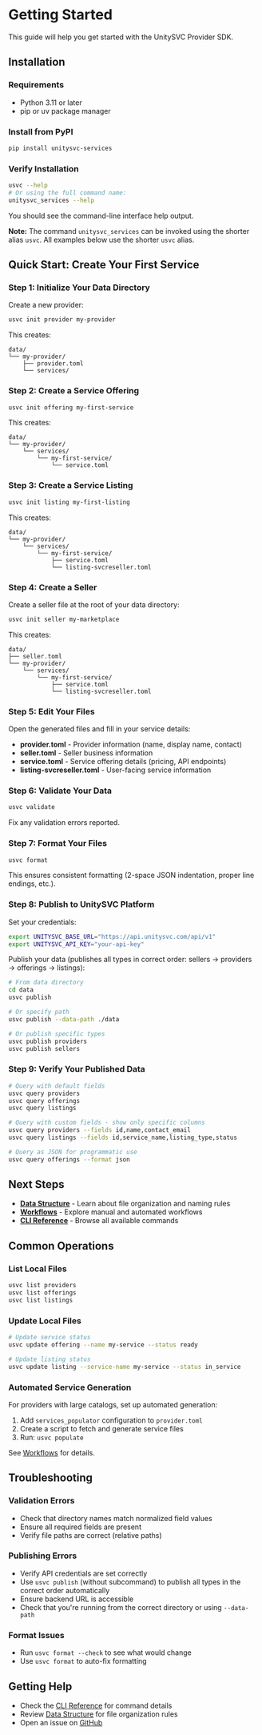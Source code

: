 # Getting Started

This guide will help you get started with the UnitySVC Provider SDK.

## Installation

### Requirements

-   Python 3.11 or later
-   pip or uv package manager

### Install from PyPI

```bash
pip install unitysvc-services
```

### Verify Installation

```bash
usvc --help
# Or using the full command name:
unitysvc_services --help
```

You should see the command-line interface help output.

**Note:** The command `unitysvc_services` can be invoked using the shorter alias `usvc`. All examples below use the shorter `usvc` alias.

## Quick Start: Create Your First Service

### Step 1: Initialize Your Data Directory

Create a new provider:

```bash
usvc init provider my-provider
```

This creates:

```
data/
└── my-provider/
    ├── provider.toml
    └── services/
```

### Step 2: Create a Service Offering

```bash
usvc init offering my-first-service
```

This creates:

```
data/
└── my-provider/
    └── services/
        └── my-first-service/
            └── service.toml
```

### Step 3: Create a Service Listing

```bash
usvc init listing my-first-listing
```

This creates:

```
data/
└── my-provider/
    └── services/
        └── my-first-service/
            ├── service.toml
            └── listing-svcreseller.toml
```

### Step 4: Create a Seller

Create a seller file at the root of your data directory:

```bash
usvc init seller my-marketplace
```

This creates:

```
data/
├── seller.toml
└── my-provider/
    └── services/
        └── my-first-service/
            ├── service.toml
            └── listing-svcreseller.toml
```

### Step 5: Edit Your Files

Open the generated files and fill in your service details:

-   **provider.toml** - Provider information (name, display name, contact)
-   **seller.toml** - Seller business information
-   **service.toml** - Service offering details (pricing, API endpoints)
-   **listing-svcreseller.toml** - User-facing service information

### Step 6: Validate Your Data

```bash
usvc validate
```

Fix any validation errors reported.

### Step 7: Format Your Files

```bash
usvc format
```

This ensures consistent formatting (2-space JSON indentation, proper line endings, etc.).

### Step 8: Publish to UnitySVC Platform

Set your credentials:

```bash
export UNITYSVC_BASE_URL="https://api.unitysvc.com/api/v1"
export UNITYSVC_API_KEY="your-api-key"
```

Publish your data (publishes all types in correct order: sellers → providers → offerings → listings):

```bash
# From data directory
cd data
usvc publish

# Or specify path
usvc publish --data-path ./data

# Or publish specific types
usvc publish providers
usvc publish sellers
```

### Step 9: Verify Your Published Data

```bash
# Query with default fields
usvc query providers
usvc query offerings
usvc query listings

# Query with custom fields - show only specific columns
usvc query providers --fields id,name,contact_email
usvc query listings --fields id,service_name,listing_type,status

# Query as JSON for programmatic use
usvc query offerings --format json
```

## Next Steps

-   **[Data Structure](data-structure.md)** - Learn about file organization and naming rules
-   **[Workflows](workflows.md)** - Explore manual and automated workflows
-   **[CLI Reference](cli-reference.md)** - Browse all available commands

## Common Operations

### List Local Files

```bash
usvc list providers
usvc list offerings
usvc list listings
```

### Update Local Files

```bash
# Update service status
usvc update offering --name my-service --status ready

# Update listing status
usvc update listing --service-name my-service --status in_service
```

### Automated Service Generation

For providers with large catalogs, set up automated generation:

1. Add `services_populator` configuration to `provider.toml`
2. Create a script to fetch and generate service files
3. Run: `usvc populate`

See [Workflows](workflows.md#automated-workflow) for details.

## Troubleshooting

### Validation Errors

-   Check that directory names match normalized field values
-   Ensure all required fields are present
-   Verify file paths are correct (relative paths)

### Publishing Errors

-   Verify API credentials are set correctly
-   Use `usvc publish` (without subcommand) to publish all types in the correct order automatically
-   Ensure backend URL is accessible
-   Check that you're running from the correct directory or using `--data-path`

### Format Issues

-   Run `usvc format --check` to see what would change
-   Use `usvc format` to auto-fix formatting

## Getting Help

-   Check the [CLI Reference](cli-reference.md) for command details
-   Review [Data Structure](data-structure.md) for file organization rules
-   Open an issue on [GitHub](https://github.com/unitysvc/unitysvc-services/issues)
